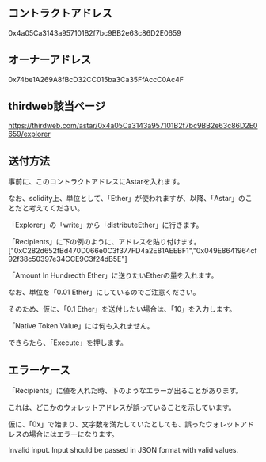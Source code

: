 ## コントラクトアドレス

0x4a05Ca3143a957101B2f7bc9BB2e63c86D2E0659

## オーナーアドレス

0x74be1A269A8fBcD32CC015ba3Ca35FfAccC0Ac4F

## thirdweb該当ページ

https://thirdweb.com/astar/0x4a05Ca3143a957101B2f7bc9BB2e63c86D2E0659/explorer


## 送付方法

事前に、このコントラクトアドレスにAstarを入れます。

なお、solidity上、単位として、「Ether」が使われますが、以降、「Astar」のことだと考えてください。

「Explorer」の「write」から「distributeEther」に行きます。

「Recipients」に下の例のように、アドレスを貼り付けます。
["0xC282d652fBd470D066e0C3f377FD4a2E81AEEBF1","0x049E8641964cf92f38c50397e34CCE9C3f24dB5E"]

「Amount In Hundredth Ether」に送りたいEtherの量を入れます。

なお、単位を「0.01 Ether」にしているのでご注意ください。

そのため、仮に、「0.1 Ether」を送付したい場合は、「10」を入力します。

「Native Token Value」には何も入れません。

できらたら、「Execute」を押します。


## エラーケース

「Recipients」に値を入れた時、下のようなエラーが出ることがあります。

これは、どこかのウォレットアドレスが誤っていることを示しています。

仮に、「0x」で始まり、文字数を満たしていたとしても、誤ったウォレットアドレスの場合にはエラーになります。

Invalid input. Input should be passed in JSON format with valid values.



